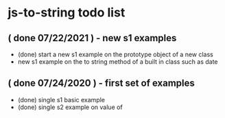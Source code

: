 # js-to-string todo list

## ( done 07/22/2021 ) - new s1 examples
* (done) start a new s1 example on the prototype object of a new class
* new s1 example on the to string method of a built in class such as date

## ( done 07/24/2020 ) - first set of examples
* (done) single s1 basic example
* (done) single s2 example on value of